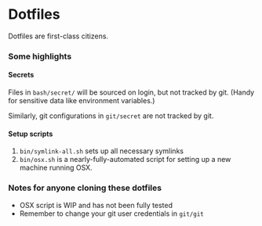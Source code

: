 # Dotfiles

Dotfiles are first-class citizens.

### Some highlights

#### Secrets

Files in `bash/secret/` will be sourced on login, but not tracked by git.
(Handy for sensitive data like environment variables.)

Similarly, git configurations in `git/secret` are not tracked by git.

#### Setup scripts

1. `bin/symlink-all.sh` sets up all necessary symlinks
2. `bin/osx.sh` is a nearly-fully-automated script for setting up a new machine running OSX.


### Notes for anyone cloning these dotfiles

- OSX script is WIP and has not been fully tested
- Remember to change your git user credentials in `git/git`

